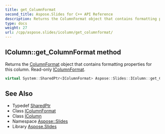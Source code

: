 ```yaml
---
title: get_ColumnFormat
second_title: Aspose.Slides for C++ API Reference
description: Returns the ColumnFormat object that contains formatting properties for this column. Read-only IColumnFormat.
type: docs
weight: 27
url: /cpp/aspose.slides/icolumn/get_columnformat/
---
```

## IColumn::get_ColumnFormat method


Returns the [ColumnFormat](../../columnformat/) object that contains formatting properties for this column. Read-only [IColumnFormat](../../icolumnformat/).

```cpp
virtual System::SharedPtr<IColumnFormat> Aspose::Slides::IColumn::get_ColumnFormat()=0
```

## See Also

* Typedef [SharedPtr](../../../system/sharedptr/)
* Class [IColumnFormat](../../icolumnformat/)
* Class [IColumn](../)
* Namespace [Aspose::Slides](../../)
* Library [Aspose.Slides](../../../)
